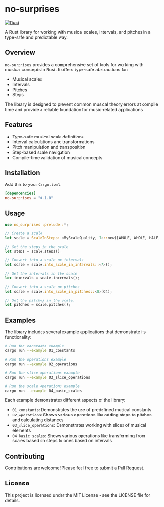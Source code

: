 # no-surprises

[![Rust](https://github.com/veminovici/no-surprises-rs/actions/workflows/rust.yml/badge.svg)](https://github.com/veminovici/no-surprises-rs/actions/workflows/rust.yml)

A Rust library for working with musical scales, intervals, and pitches in a type-safe and predictable way.

## Overview

`no-surprises` provides a comprehensive set of tools for working with musical concepts in Rust. It offers type-safe abstractions for:
- Musical scales
- Intervals
- Pitches
- Steps

The library is designed to prevent common musical theory errors at compile time and provide a reliable foundation for music-related applications.

## Features

- Type-safe musical scale definitions
- Interval calculations and transformations
- Pitch manipulation and transposition
- Step-based scale navigation
- Compile-time validation of musical concepts

## Installation

Add this to your `Cargo.toml`:

```toml
[dependencies]
no-surprises = "0.1.0"
```

## Usage

```rust
use no_surprises::prelude::*;

// Create a scale
let scale = ScaleInSteps::<MyScaleQuality, 7>::new([WHOLE, WHOLE, HALF, WHOLE, WHOLE, WHOLE, HALF, WHOLE])

// Get the steps in the scale
let steps = scale.steps();

// Convert into a scale on intervals
let scale = scale.into_scale_in_intervals::<7>();

// Get the intervals in the scale
let intervals = scale.intervals();

// Convert into a scale on pitches
let scale = scale.into_scale_in_pitches::<8>(C4);

// Get the pitches in the scale.
let pitches = scale.pitches();
```

## Examples

The library includes several example applications that demonstrate its functionality:

```bash
# Run the constants example
cargo run --example 01_constants

# Run the operations example
cargo run --example 02_operations

# Run the slice operations example
cargo run --example 03_slice_operations

# Run the scale operations example
cargo run --example 04_basic_scales
```

Each example demonstrates different aspects of the library:
- `01_constants`: Demonstrates the use of predefined musical constants
- `02_operations`: Shows various operations like adding steps to pitches and calculating distances
- `03_slice_operations`: Demonstrates working with slices of musical elements
- `04_basic_scales`: Shows various operations like transforming from scales based on steps to ones based on intervals

## Contributing

Contributions are welcome! Please feel free to submit a Pull Request.

## License

This project is licensed under the MIT License - see the LICENSE file for details. 